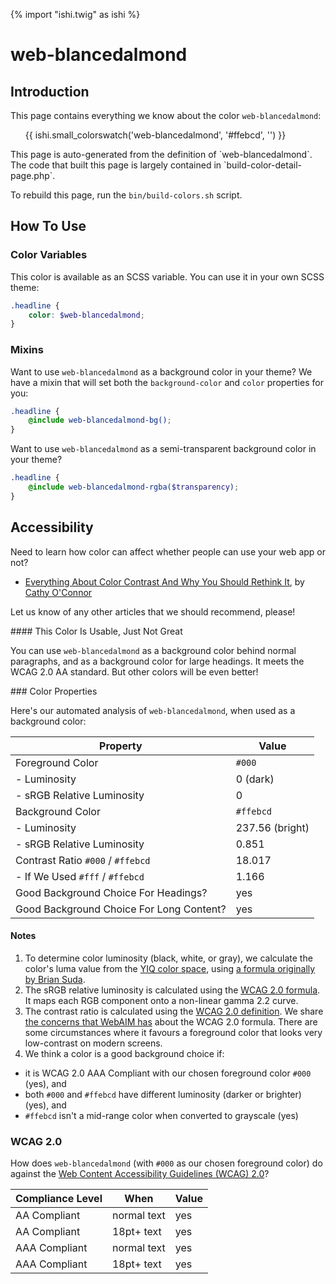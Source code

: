 {% import "ishi.twig" as ishi %}
# web-blancedalmond

## Introduction

This page contains everything we know about the color `web-blancedalmond`:

<div class="grid">
    <div class="cell">
        <div class="swatch">
            <ul>
                {{ ishi.small_colorswatch('web-blancedalmond', '#ffebcd', '') }}
            </ul>
        </div>
    </div>
</div>

<div class="callout attention" markdown="1">
This page is auto-generated from the definition of `web-blancedalmond`. The code that built this page is largely contained in `build-color-detail-page.php`.

To rebuild this page, run the `bin/build-colors.sh` script.
</div>

## How To Use

### Color Variables

This color is available as an SCSS variable. You can use it in your own SCSS theme:

```scss
.headline {
    color: $web-blancedalmond;
}
```

### Mixins

Want to use `web-blancedalmond` as a background color in your theme? We have a mixin that will set both the `background-color` and `color` properties for you:

```scss
.headline {
    @include web-blancedalmond-bg();
}
```

Want to use `web-blancedalmond` as a semi-transparent background color in your theme?

```scss
.headline {
    @include web-blancedalmond-rgba($transparency);
}
```

## Accessibility

Need to learn how color can affect whether people can use your web app or not?

* [Everything About Color Contrast And Why You Should Rethink It](https://www.smashingmagazine.com/2014/10/color-contrast-tips-and-tools-for-accessibility/), by [Cathy O'Connor](http://www.twitter.com/cagocon)

Let us know of any other articles that we should recommend, please!
<div class="callout warning" markdown="1">
#### This Color Is Usable, Just Not Great

You can use `web-blancedalmond` as a background color behind normal paragraphs, and as a background color for large headings. It meets the WCAG 2.0 AA standard. But other colors will be even better!
</div>
### Color Properties

Here's our automated analysis of `web-blancedalmond`, when used as a background color:

Property | Value
---------|------
Foreground Color | `#000`
- Luminosity | 0 (dark)
- sRGB Relative Luminosity | 0
Background Color | `#ffebcd`
- Luminosity | 237.56 (bright)
- sRGB Relative Luminosity | 0.851
Contrast Ratio `#000` / `#ffebcd` | 18.017
- If We Used `#fff` / `#ffebcd` | 1.166
Good Background Choice For Headings? | yes
Good Background Choice For Long Content? | yes

#### Notes

1. To determine color luminosity (black, white, or gray), we calculate the color's luma value from the [YIQ color space](https://en.wikipedia.org/wiki/YIQ), using [a formula originally by Brian Suda](https://24ways.org/2010/calculating-color-contrast/).
1. The sRGB relative luminosity is calculated using the [WCAG 2.0 formula](https://www.w3.org/TR/WCAG20/#relativeluminancedef). It maps each RGB component onto a non-linear gamma 2.2 curve.
1. The contrast ratio is calculated using the [WCAG 2.0 definition](https://www.w3.org/TR/2008/REC-WCAG20-20081211/#contrast-ratiodef). We share [the concerns that WebAIM has](http://webaim.org/blog/wcag-2-1-feedback/) about the WCAG 2.0 formula. There are some circumstances where it favours a foreground color that looks very low-contrast on modern screens.
1. We think a color is a good background choice if:
  - it is WCAG 2.0 AAA Compliant with our chosen foreground color `#000` (yes), and
  - both `#000` and `#ffebcd` have different luminosity (darker or brighter) (yes), and
  - `#ffebcd` isn't a mid-range color when converted to grayscale (yes)

### WCAG 2.0

How does `web-blancedalmond` (with `#000` as our chosen foreground color) do against the [Web Content Accessibility Guidelines (WCAG) 2.0](https://www.w3.org/TR/WCAG20/)?

Compliance Level | When | Value
-----------------|------|------
AA Compliant | normal text | yes
AA Compliant | 18pt+ text | yes
AAA Compliant | normal text | yes
AAA Compliant | 18pt+ text | yes